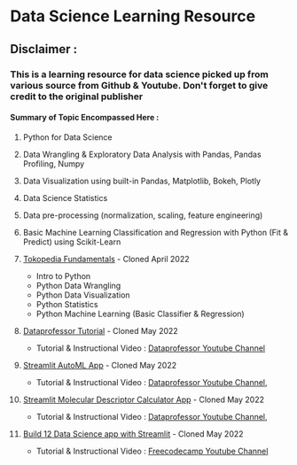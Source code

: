 # Data Science Learning Resource

## Disclaimer : 
### This is a learning resource for data science picked up from various source from Github & Youtube. Don't forget to give credit to the original publisher

#### Summary of Topic Encompassed Here :
1. Python for Data Science
2. Data Wrangling & Exploratory Data Analysis with Pandas, Pandas Profiling, Numpy
3. Data Visualization using built-in Pandas, Matplotlib, Bokeh, Plotly
4. Data Science Statistics 
5. Data pre-processing (normalization, scaling, feature engineering)
6. Basic Machine Learning Classification and Regression with Python (Fit & Predict) using Scikit-Learn


1. [Tokopedia Fundamentals](https://github.com/onlyphantom/tokopedia-fundamentals) - Cloned April 2022
    - Intro to Python
    - Python Data Wrangling
    - Python Data Visualization
    - Python Statistics
    - Python Machine Learning (Basic Classifier & Regression)

2. [Dataprofessor Tutorial](https://github.com/dataprofessor) - Cloned May 2022
    - Tutorial & Instructional Video : [Dataprofessor Youtube Channel](https://www.youtube.com/channel/UCV8e2g4IWQqK71bbzGDEI4Q)

3. [Streamlit AutoML App](https://github.com/dataprofessor/ml-auto-app) - Cloned May 2022
    - Tutorial & Instructional Video : [Dataprofessor Youtube Channel](https://www.youtube.com/watch?v=ApxEBGbqTyQ&list=PLtqF5YXg7GLlUX95uiDdKOEJGrWPVJIhL&index=4), 

4. [Streamlit Molecular Descriptor Calculator App](https://github.com/dataprofessor/moldesc-app) - Cloned May 2022
    - Tutorial & Instructional Video : [Dataprofessor Youtube Channel](https://www.youtube.com/watch?v=ApxEBGbqTyQ&list=PLtqF5YXg7GLlUX95uiDdKOEJGrWPVJIhL&index=4), 

5. [Build 12 Data Science app with Streamlit](https://github.com/dataprofessor/streamlit_freecodecamp) - Cloned May 2022
    - Tutorial & Instructional Video : [Freecodecamp Youtube Channel](https://www.youtube.com/watch?v=JwSS70SZdyM)
    
